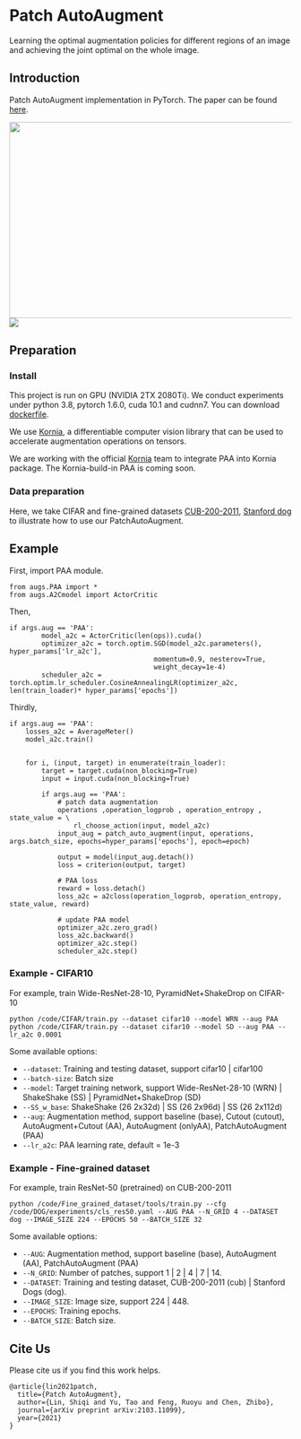 # Patch AutoAugment
Learning the optimal augmentation policies for different regions of an image and achieving the joint optimal on the whole image.

## Introduction
Patch AutoAugment implementation in PyTorch.
The paper can be found [here](https://arxiv.org/abs/2103.11099).

<img src=https://github.com/LinShiqi047/PatchAutoAugment/blob/main/figure/imagelevel_v.s_patchlevel.jpg width=600 height=350 />
<img src=https://github.com/LinShiqi047/PatchAutoAugment/blob/main/figure/framework.jpg />

## Preparation
### Install
This project is run on GPU (NVIDIA 2TX 2080Ti).
We conduct experiments under python 3.8, pytorch 1.6.0, cuda 10.1 and cudnn7. 
You can download [dockerfile](https://github.com/LinShiqi047/PatchAutoAugment/blob/main/Dockerfile).

We use [Kornia](https://github.com/kornia/kornia), a differentiable computer vision library that can be used to accelerate augmentation operations on tensors.

We are working with the official [Kornia](https://github.com/kornia/kornia) team to integrate PAA into Kornia package. The Kornia-build-in PAA is coming soon.

### Data preparation
Here, we take CIFAR and fine-grained datasets [CUB-200-2011](http://www.vision.caltech.edu/visipedia/CUB-200-2011.html), [Stanford dog](http://vision.stanford.edu/aditya86/ImageNetDogs/) to illustrate how to use our PatchAutoAugment.

## Example
First, import PAA module.
```
from augs.PAA import *   
from augs.A2Cmodel import ActorCritic
```
Then, 
```
if args.aug == 'PAA':
        model_a2c = ActorCritic(len(ops)).cuda()
        optimizer_a2c = torch.optim.SGD(model_a2c.parameters(), hyper_params['lr_a2c'], 
                                    momentum=0.9, nesterov=True,
                                    weight_decay=1e-4)
        scheduler_a2c = torch.optim.lr_scheduler.CosineAnnealingLR(optimizer_a2c, len(train_loader)* hyper_params['epochs'])
```
Thirdly, 
```
if args.aug == 'PAA':
    losses_a2c = AverageMeter()
    model_a2c.train()

    
    for i, (input, target) in enumerate(train_loader):
        target = target.cuda(non_blocking=True)
        input = input.cuda(non_blocking=True)

        if args.aug == 'PAA':
            # patch data augmentation
            operations ,operation_logprob , operation_entropy , state_value = \
                rl_choose_action(input, model_a2c)
            input_aug = patch_auto_augment(input, operations, args.batch_size, epochs=hyper_params['epochs'], epoch=epoch)

            output = model(input_aug.detach())
            loss = criterion(output, target)

            # PAA loss
            reward = loss.detach()
            loss_a2c = a2closs(operation_logprob, operation_entropy, state_value, reward)

            # update PAA model
            optimizer_a2c.zero_grad()
            loss_a2c.backward()
            optimizer_a2c.step()
            scheduler_a2c.step()
```
### Example - CIFAR10
For example, train Wide-ResNet-28-10, PyramidNet+ShakeDrop on CIFAR-10 
```
python /code/CIFAR/train.py --dataset cifar10 --model WRN --aug PAA
python /code/CIFAR/train.py --dataset cifar10 --model SD --aug PAA --lr_a2c 0.0001
```
Some available options:
- ```--dataset```: Training and testing dataset, support cifar10 | cifar100
- ```--batch-size```: Batch size
- ```--model```: Target training network, support Wide-ResNet-28-10 (WRN) | ShakeShake (SS) | PyramidNet+ShakeDrop (SD)
- ```--SS_w_base```: ShakeShake (26 2x32d) | SS (26 2x96d) | SS (26 2x112d)
- ```--aug```: Augmentation method, support baseline (base), Cutout (cutout), AutoAugment+Cutout (AA), AutoAugment (onlyAA), PatchAutoAugment (PAA)
- ```--lr_a2c```: PAA learning rate, default = 1e-3

### Example - Fine-grained dataset
For example, train ResNet-50 (pretrained) on CUB-200-2011
```
python /code/Fine_grained_dataset/tools/train.py --cfg /code/DOG/experiments/cls_res50.yaml --AUG PAA --N_GRID 4 --DATASET dog --IMAGE_SIZE 224 --EPOCHS 50 --BATCH_SIZE 32
```
Some available options:
- ```--AUG```: Augmentation method, support baseline (base), AutoAugment (AA), PatchAutoAugment (PAA)
- ```--N_GRID```: Number of patches, support 1 | 2 | 4 | 7 | 14.
- ```--DATASET```: Training and testing dataset, CUB-200-2011 (cub) | Stanford Dogs (dog).
- ```--IMAGE_SIZE```: Image size, support 224 | 448.
- ```--EPOCHS```: Training epochs.
- ```--BATCH_SIZE```: Batch size.

## Cite Us
Please cite us if you find this work helps.
```
@article{lin2021patch,
  title={Patch AutoAugment},
  author={Lin, Shiqi and Yu, Tao and Feng, Ruoyu and Chen, Zhibo},
  journal={arXiv preprint arXiv:2103.11099},
  year={2021}
}
```
